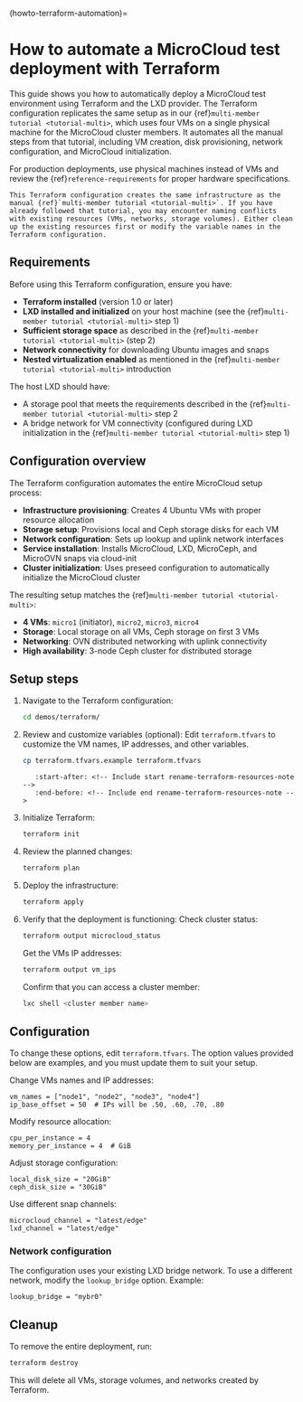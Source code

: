 (howto-terraform-automation)=
# How to automate a MicroCloud test deployment with Terraform

This guide shows you how to automatically deploy a MicroCloud test environment using Terraform and the LXD provider. The Terraform configuration replicates the same setup as in our {ref}`multi-member tutorial <tutorial-multi>`, which uses four VMs on a single physical machine for the MicroCloud cluster members. It automates all the manual steps from that tutorial, including VM creation, disk provisioning, network configuration, and MicroCloud initialization.

For production deployments, use physical machines instead of VMs and review the {ref}`reference-requirements` for proper hardware specifications.

<!-- Include start rename-terraform-resources-note -->
```{note}
This Terraform configuration creates the same infrastructure as the manual {ref}`multi-member tutorial <tutorial-multi>`. If you have already followed that tutorial, you may encounter naming conflicts with existing resources (VMs, networks, storage volumes). Either clean up the existing resources first or modify the variable names in the Terraform configuration.
```
<!-- Include end rename-terraform-resources-note -->

## Requirements

Before using this Terraform configuration, ensure you have:

- **Terraform installed** (version 1.0 or later)
- **LXD installed and initialized** on your host machine (see the {ref}`multi-member tutorial <tutorial-multi>` step 1)
- **Sufficient storage space** as described in the {ref}`multi-member tutorial <tutorial-multi>` (step 2)
- **Network connectivity** for downloading Ubuntu images and snaps
- **Nested virtualization enabled** as mentioned in the {ref}`multi-member tutorial <tutorial-multi>` introduction

The host LXD should have:
- A storage pool that meets the requirements described in the {ref}`multi-member tutorial <tutorial-multi>` step 2
- A bridge network for VM connectivity (configured during LXD initialization in the {ref}`multi-member tutorial <tutorial-multi>` step 1)

## Configuration overview

The Terraform configuration automates the entire MicroCloud setup process:

- **Infrastructure provisioning**: Creates 4 Ubuntu VMs with proper resource allocation
- **Storage setup**: Provisions local and Ceph storage disks for each VM
- **Network configuration**: Sets up lookup and uplink network interfaces
- **Service installation**: Installs MicroCloud, LXD, MicroCeph, and MicroOVN snaps via cloud-init
- **Cluster initialization**: Uses preseed configuration to automatically initialize the MicroCloud cluster

The resulting setup matches the {ref}`multi-member tutorial <tutorial-multi>`:
- **4 VMs**: `micro1` (initiator), `micro2`, `micro3`, `micro4`
- **Storage**: Local storage on all VMs, Ceph storage on first 3 VMs
- **Networking**: OVN distributed networking with uplink connectivity
- **High availability**: 3-node Ceph cluster for distributed storage

## Setup steps

1. Navigate to the Terraform configuration:
   ```bash
   cd demos/terraform/
   ```

1. Review and customize variables (optional):
   Edit `terraform.tfvars` to customize the VM names, IP addresses, and other variables.
   ```bash
   cp terraform.tfvars.example terraform.tfvars
   ```

   ```{include} terraform_automation.md
      :start-after: <!-- Include start rename-terraform-resources-note -->
      :end-before: <!-- Include end rename-terraform-resources-note -->
   ```

1. Initialize Terraform:
   ```bash
   terraform init
   ```

1. Review the planned changes:
   ```bash
   terraform plan
   ```

1. Deploy the infrastructure:
   ```bash
   terraform apply
   ```

1. Verify that the deployment is functioning:
   Check cluster status:
   ```bash
   terraform output microcloud_status
   ```

   Get the VMs IP addresses:
   ```bash
   terraform output vm_ips
   ```

   Confirm that you can access a cluster member:
   ```bash
   lxc shell <cluster member name> 
   ```

## Configuration

To change these options, edit `terraform.tfvars`. The option values provided below are examples, and you must update them to suit your setup.

Change VMs names and IP addresses:
```hcl
vm_names = ["node1", "node2", "node3", "node4"]
ip_base_offset = 50  # IPs will be .50, .60, .70, .80
```

Modify resource allocation:
```hcl
cpu_per_instance = 4
memory_per_instance = 4  # GiB
```

Adjust storage configuration:
```hcl
local_disk_size = "20GiB"
ceph_disk_size = "30GiB"
```

Use different snap channels:
```hcl
microcloud_channel = "latest/edge"
lxd_channel = "latest/edge"
```

### Network configuration

The configuration uses your existing LXD bridge network. To use a different network, modify the `lookup_bridge` option. Example:
```hcl
lookup_bridge = "mybr0"  
```

## Cleanup

To remove the entire deployment, run:
```bash
terraform destroy
```

This will delete all VMs, storage volumes, and networks created by Terraform.
